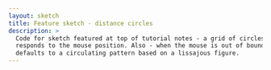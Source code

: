 ```yaml
---
layout: sketch
title: Feature sketch - distance circles
description: >
  Code for sketch featured at top of tutorial notes - a grid of circles that
  responds to the mouse position. Also - when the mouse is out of bounds, it
  defaults to a circulating pattern based on a lissajous figure.
---
```

